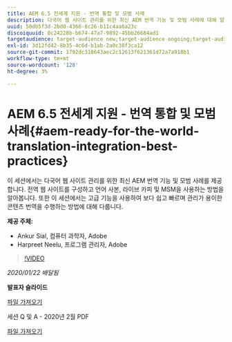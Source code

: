 ```yaml
---
title: AEM 6.5 전세계 지원 - 번역 통합 및 모범 사례
description: 다국어 웹 사이트 관리를 위한 최신 AEM 번역 기능 및 모범 사례에 대해 알아봅니다. 글로벌 웹 사이트를 구성하고, 언어 사본을 사용하고, 라이브 카피를 하고, MSM을 사용하는 방법을 알아봅니다. 고급 기능을 사용하여 보다 쉽고 빠르며 간편하게 콘텐츠를 번역할 수 있습니다.
uuid: 50db5f3d-2bd0-4366-8c26-b11c4aa6a23c
discoiquuid: 0c24228b-b674-47a7-9892-45bb26684ad1
targetaudience: target-audience new;target-audience ongoing;target-audience upgrader
exl-id: 3d12fd42-8b35-4c6d-b1ab-2a0c38f3ca12
source-git-commit: 1792dc318643aec2c12613f621361d72a7a918b1
workflow-type: tm+mt
source-wordcount: '128'
ht-degree: 3%

---
```


# AEM 6.5 전세계 지원 - 번역 통합 및 모범 사례{#aem-ready-for-the-world-translation-integration-best-practices}

이 세션에서는 다국어 웹 사이트 관리를 위한 최신 AEM 번역 기능 및 모범 사례를 제공합니다. 전역 웹 사이트를 구성하고 언어 사본, 라이브 카피 및 MSM을 사용하는 방법을 알아봅니다. 또한 이 세션에서는 고급 기능을 사용하여 보다 쉽고 빠르며 관리가 용이한 콘텐츠 번역을 수행하는 방법에 대해 다룹니다.

**제공 주체:**

* Ankur Sial, 컴퓨터 과학자, Adobe
* Harpreet Neelu, 프로그램 관리자, Adobe

>[!VIDEO](https://video.tv.adobe.com/v/31153?quality=9)

*2020/01/22 배달됨*

**발표자 슬라이드**

[파일 가져오기](assets/gems-2020-translations.pdf)

세션 Q 및 A - 2020년 2월 PDF

[파일 가져오기](assets/aem-gems-translationqnafeb2020.pdf)
